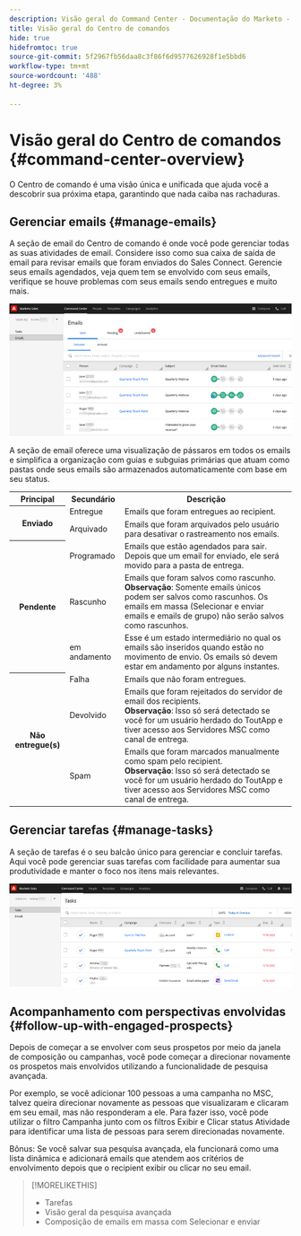 ```yaml
---
description: Visão geral do Command Center - Documentação do Marketo - Documentação do produto
title: Visão geral do Centro de comandos
hide: true
hidefromtoc: true
source-git-commit: 5f2967fb56daa8c3f86f6d9577626928f1e5bbd6
workflow-type: tm+mt
source-wordcount: '488'
ht-degree: 3%

---
```


# Visão geral do Centro de comandos {#command-center-overview}

O Centro de comando é uma visão única e unificada que ajuda você a descobrir sua próxima etapa, garantindo que nada caiba nas rachaduras.

## Gerenciar emails {#manage-emails}

A seção de email do Centro de comando é onde você pode gerenciar todas as suas atividades de email. Considere isso como sua caixa de saída de email para revisar emails que foram enviados do Sales Connect. Gerencie seus emails agendados, veja quem tem se envolvido com seus emails, verifique se houve problemas com seus emails sendo entregues e muito mais.

![](assets/command-center-overview-1.png)

A seção de email oferece uma visualização de pássaros em todos os emails e simplifica a organização com guias e subguias primárias que atuam como pastas onde seus emails são armazenados automaticamente com base em seu status.

<table>
 <tr>
  <th>Principal</th>
  <th>Secundário</th>
  <th>Descrição</th>
 </tr>
 <tr>
  <th rowspan="2">Enviado</th>
  <td>Entregue</td>
  <td>Emails que foram entregues ao recipient.</td>
 </tr>
 <tr>
  <td>Arquivado</td>
  <td>Emails que foram arquivados pelo usuário para desativar o rastreamento nos emails.</td>
 </tr>
 <tr>
  <th rowspan="3">Pendente</th>
  <td>Programado</td>
  <td>Emails que estão agendados para sair. Depois que um email for enviado, ele será movido para a pasta de entrega.</td>
 </tr>
 <tr>
  <td>Rascunho</td>
  <td>Emails que foram salvos como rascunho.<br/>
  <strong>Observação</strong>: Somente emails únicos podem ser salvos como rascunhos. Os emails em massa (Selecionar e enviar emails e emails de grupo) não serão salvos como rascunhos.</td>
 </tr>
 <tr>
  <td>em andamento</td>
  <td>Esse é um estado intermediário no qual os emails são inseridos quando estão no movimento de envio. Os emails só devem estar em andamento por alguns instantes.</td>
 </tr>
 <tr>
  <th rowspan="3">Não entregue(s)</th>
  <td>Falha</td>
  <td>Emails que não foram entregues.
</td>
 </tr>
 <tr>
  <td>Devolvido</td>
  <td>Emails que foram rejeitados do servidor de email dos recipients.<br/>
  <strong>Observação</strong>: Isso só será detectado se você for um usuário herdado do ToutApp e tiver acesso aos Servidores MSC como canal de entrega.</td>
 </tr>
 <tr>
  <td>Spam</td>
  <td>Emails que foram marcados manualmente como spam pelo recipient.<br/>
  <strong>Observação</strong>: Isso só será detectado se você for um usuário herdado do ToutApp e tiver acesso aos Servidores MSC como canal de entrega.</td>
 </tr>
</table>

## Gerenciar tarefas {#manage-tasks}

A seção de tarefas é o seu balcão único para gerenciar e concluir tarefas. Aqui você pode gerenciar suas tarefas com facilidade para aumentar sua produtividade e manter o foco nos itens mais relevantes.

![](assets/command-center-overview-2.png)

## Acompanhamento com perspectivas envolvidas {#follow-up-with-engaged-prospects}

Depois de começar a se envolver com seus prospetos por meio da janela de composição ou campanhas, você pode começar a direcionar novamente os prospetos mais envolvidos utilizando a funcionalidade de pesquisa avançada.

Por exemplo, se você adicionar 100 pessoas a uma campanha no MSC, talvez queira direcionar novamente as pessoas que visualizaram e clicaram em seu email, mas não responderam a ele. Para fazer isso, você pode utilizar o filtro Campanha junto com os filtros Exibir e Clicar status Atividade para identificar uma lista de pessoas para serem direcionadas novamente.

Bônus: Se você salvar sua pesquisa avançada, ela funcionará como uma lista dinâmica e adicionará emails que atendem aos critérios de envolvimento depois que o recipient exibir ou clicar no seu email.

>[!MORELIKETHIS]
>
>* Tarefas
>* Visão geral da pesquisa avançada
>* Composição de emails em massa com Selecionar e enviar

